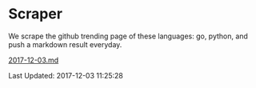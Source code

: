 # Scraper

We scrape the github trending page of these languages: go, python, and push a markdown result everyday.

[2017-12-03.md](https://github.com/borays/Scraper/blob/master/2017-12-03.md)

Last Updated: 2017-12-03 11:25:28